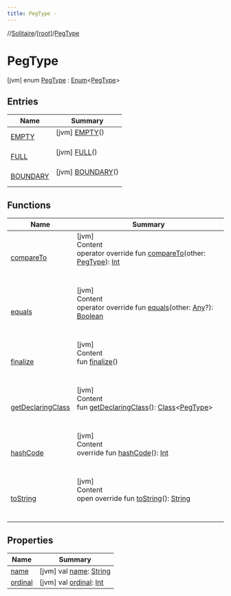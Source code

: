 ```yaml
---
title: PegType -
---
```

//[Solitaire](../../index.md)/[[root]](../index.md)/[PegType](index.md)



# PegType  
 [jvm] enum [PegType](index.md) : [Enum](https://kotlinlang.org/api/latest/jvm/stdlib/kotlin/-enum/index.html)<[PegType](index.md)>    


## Entries  
  
|  Name|  Summary| 
|---|---|
| <a name="/PegType.EMPTY///PointingToDeclaration/"></a>[EMPTY](-e-m-p-t-y/index.md)| <a name="/PegType.EMPTY///PointingToDeclaration/"></a> [jvm] [EMPTY](-e-m-p-t-y/index.md)()  <br>   <br>
| <a name="/PegType.FULL///PointingToDeclaration/"></a>[FULL](-f-u-l-l/index.md)| <a name="/PegType.FULL///PointingToDeclaration/"></a> [jvm] [FULL](-f-u-l-l/index.md)()  <br>   <br>
| <a name="/PegType.BOUNDARY///PointingToDeclaration/"></a>[BOUNDARY](-b-o-u-n-d-a-r-y/index.md)| <a name="/PegType.BOUNDARY///PointingToDeclaration/"></a> [jvm] [BOUNDARY](-b-o-u-n-d-a-r-y/index.md)()  <br>   <br>


## Functions  
  
|  Name|  Summary| 
|---|---|
| <a name="kotlin/Enum/compareTo/#PegType/PointingToDeclaration/"></a>[compareTo](-b-o-u-n-d-a-r-y/index.md#%5Bkotlin%2FEnum%2FcompareTo%2F%23PegType%2FPointingToDeclaration%2F%5D%2FFunctions%2F-284828083)| <a name="kotlin/Enum/compareTo/#PegType/PointingToDeclaration/"></a>[jvm]  <br>Content  <br>operator override fun [compareTo](-b-o-u-n-d-a-r-y/index.md#%5Bkotlin%2FEnum%2FcompareTo%2F%23PegType%2FPointingToDeclaration%2F%5D%2FFunctions%2F-284828083)(other: [PegType](index.md)): [Int](https://kotlinlang.org/api/latest/jvm/stdlib/kotlin/-int/index.html)  <br><br><br>
| <a name="kotlin/Enum/equals/#kotlin.Any?/PointingToDeclaration/"></a>[equals](-b-o-u-n-d-a-r-y/index.md#%5Bkotlin%2FEnum%2Fequals%2F%23kotlin.Any%3F%2FPointingToDeclaration%2F%5D%2FFunctions%2F-284828083)| <a name="kotlin/Enum/equals/#kotlin.Any?/PointingToDeclaration/"></a>[jvm]  <br>Content  <br>operator override fun [equals](-b-o-u-n-d-a-r-y/index.md#%5Bkotlin%2FEnum%2Fequals%2F%23kotlin.Any%3F%2FPointingToDeclaration%2F%5D%2FFunctions%2F-284828083)(other: [Any](https://kotlinlang.org/api/latest/jvm/stdlib/kotlin/-any/index.html)?): [Boolean](https://kotlinlang.org/api/latest/jvm/stdlib/kotlin/-boolean/index.html)  <br><br><br>
| <a name="kotlin/Enum/finalize/#/PointingToDeclaration/"></a>[finalize](-b-o-u-n-d-a-r-y/index.md#%5Bkotlin%2FEnum%2Ffinalize%2F%23%2FPointingToDeclaration%2F%5D%2FFunctions%2F-284828083)| <a name="kotlin/Enum/finalize/#/PointingToDeclaration/"></a>[jvm]  <br>Content  <br>fun [finalize](-b-o-u-n-d-a-r-y/index.md#%5Bkotlin%2FEnum%2Ffinalize%2F%23%2FPointingToDeclaration%2F%5D%2FFunctions%2F-284828083)()  <br><br><br>
| <a name="kotlin/Enum/getDeclaringClass/#/PointingToDeclaration/"></a>[getDeclaringClass](-b-o-u-n-d-a-r-y/index.md#%5Bkotlin%2FEnum%2FgetDeclaringClass%2F%23%2FPointingToDeclaration%2F%5D%2FFunctions%2F-284828083)| <a name="kotlin/Enum/getDeclaringClass/#/PointingToDeclaration/"></a>[jvm]  <br>Content  <br>fun [getDeclaringClass](-b-o-u-n-d-a-r-y/index.md#%5Bkotlin%2FEnum%2FgetDeclaringClass%2F%23%2FPointingToDeclaration%2F%5D%2FFunctions%2F-284828083)(): [Class](https://docs.oracle.com/javase/8/docs/api/java/lang/Class.html)<[PegType](index.md)>  <br><br><br>
| <a name="kotlin/Enum/hashCode/#/PointingToDeclaration/"></a>[hashCode](-b-o-u-n-d-a-r-y/index.md#%5Bkotlin%2FEnum%2FhashCode%2F%23%2FPointingToDeclaration%2F%5D%2FFunctions%2F-284828083)| <a name="kotlin/Enum/hashCode/#/PointingToDeclaration/"></a>[jvm]  <br>Content  <br>override fun [hashCode](-b-o-u-n-d-a-r-y/index.md#%5Bkotlin%2FEnum%2FhashCode%2F%23%2FPointingToDeclaration%2F%5D%2FFunctions%2F-284828083)(): [Int](https://kotlinlang.org/api/latest/jvm/stdlib/kotlin/-int/index.html)  <br><br><br>
| <a name="kotlin/Enum/toString/#/PointingToDeclaration/"></a>[toString](-b-o-u-n-d-a-r-y/index.md#%5Bkotlin%2FEnum%2FtoString%2F%23%2FPointingToDeclaration%2F%5D%2FFunctions%2F-284828083)| <a name="kotlin/Enum/toString/#/PointingToDeclaration/"></a>[jvm]  <br>Content  <br>open override fun [toString](-b-o-u-n-d-a-r-y/index.md#%5Bkotlin%2FEnum%2FtoString%2F%23%2FPointingToDeclaration%2F%5D%2FFunctions%2F-284828083)(): [String](https://kotlinlang.org/api/latest/jvm/stdlib/kotlin/-string/index.html)  <br><br><br>


## Properties  
  
|  Name|  Summary| 
|---|---|
| <a name="/PegType/name/#/PointingToDeclaration/"></a>[name](index.md#%5B%2FPegType%2Fname%2F%23%2FPointingToDeclaration%2F%5D%2FProperties%2F-284828083)| <a name="/PegType/name/#/PointingToDeclaration/"></a> [jvm] val [name](index.md#%5B%2FPegType%2Fname%2F%23%2FPointingToDeclaration%2F%5D%2FProperties%2F-284828083): [String](https://kotlinlang.org/api/latest/jvm/stdlib/kotlin/-string/index.html)   <br>
| <a name="/PegType/ordinal/#/PointingToDeclaration/"></a>[ordinal](index.md#%5B%2FPegType%2Fordinal%2F%23%2FPointingToDeclaration%2F%5D%2FProperties%2F-284828083)| <a name="/PegType/ordinal/#/PointingToDeclaration/"></a> [jvm] val [ordinal](index.md#%5B%2FPegType%2Fordinal%2F%23%2FPointingToDeclaration%2F%5D%2FProperties%2F-284828083): [Int](https://kotlinlang.org/api/latest/jvm/stdlib/kotlin/-int/index.html)   <br>


